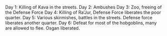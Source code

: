 Day 1: Killing of Kava in the streets.
Day 2: Ambushes
Day 3: Zoo, freeing of the Defense Force
Day 4: Killing of Ra’Jur, Defense Force liberates the poor quarter.
Day 5: Various skirmishes, battles in the streets.  Defense force liberates another quarter.
Day 6: Defeat for most of the hobgoblins, many are allowed to flee.  Osgan liberated.
